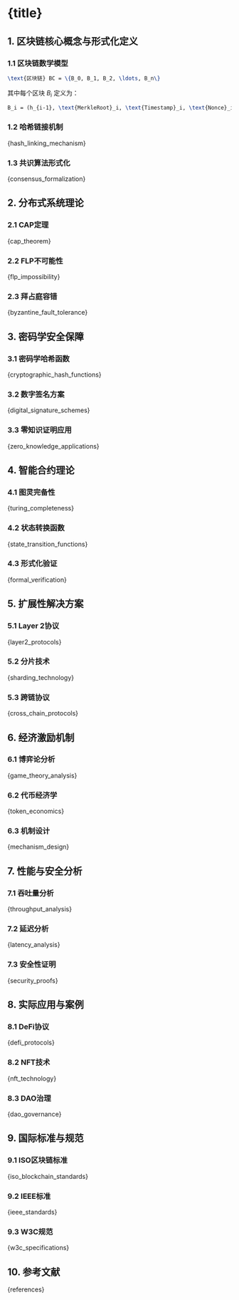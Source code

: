 
# {title}

## 1. 区块链核心概念与形式化定义

### 1.1 区块链数学模型
```latex
\text{区块链} BC = \{B_0, B_1, B_2, \ldots, B_n\}
```
其中每个区块 $B_i$ 定义为：
```latex
B_i = (h_{i-1}, \text{MerkleRoot}_i, \text{Timestamp}_i, \text{Nonce}_i, \text{Txs}_i)
```

### 1.2 哈希链接机制
{hash_linking_mechanism}

### 1.3 共识算法形式化
{consensus_formalization}

## 2. 分布式系统理论

### 2.1 CAP定理
{cap_theorem}

### 2.2 FLP不可能性
{flp_impossibility}

### 2.3 拜占庭容错
{byzantine_fault_tolerance}

## 3. 密码学安全保障

### 3.1 密码学哈希函数
{cryptographic_hash_functions}

### 3.2 数字签名方案
{digital_signature_schemes}

### 3.3 零知识证明应用
{zero_knowledge_applications}

## 4. 智能合约理论

### 4.1 图灵完备性
{turing_completeness}

### 4.2 状态转换函数
{state_transition_functions}

### 4.3 形式化验证
{formal_verification}

## 5. 扩展性解决方案

### 5.1 Layer 2协议
{layer2_protocols}

### 5.2 分片技术
{sharding_technology}

### 5.3 跨链协议
{cross_chain_protocols}

## 6. 经济激励机制

### 6.1 博弈论分析
{game_theory_analysis}

### 6.2 代币经济学
{token_economics}

### 6.3 机制设计
{mechanism_design}

## 7. 性能与安全分析

### 7.1 吞吐量分析
{throughput_analysis}

### 7.2 延迟分析
{latency_analysis}

### 7.3 安全性证明
{security_proofs}

## 8. 实际应用与案例

### 8.1 DeFi协议
{defi_protocols}

### 8.2 NFT技术
{nft_technology}

### 8.3 DAO治理
{dao_governance}

## 9. 国际标准与规范

### 9.1 ISO区块链标准
{iso_blockchain_standards}

### 9.2 IEEE标准
{ieee_standards}

### 9.3 W3C规范
{w3c_specifications}

## 10. 参考文献

{references}
